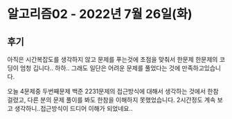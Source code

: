 # 알고리즘02 - 2022년 7월 26일(화)



## 후기



아직은 시간복잡도를 생각하지 않고 문제를 푸는것에 초점을 맞춰서 한문제 한문제의 코딩이 엄청 깁니다.. 하하.. 그래도 일단은 어려운 문제를 풀었다는 것에 만족하고있습니다.



오늘 4문제중 두번째문제 백준 2231문제의 접근방식에 대해서 생각하는 것에서 한참 걸렸고, 다른 분의 문제 풀이를 봐도 한참을 이해하지 못했었습니다. 2시간정도 계속 보고 생각하니..접근방식이 드디어 이해가 되었네요..

